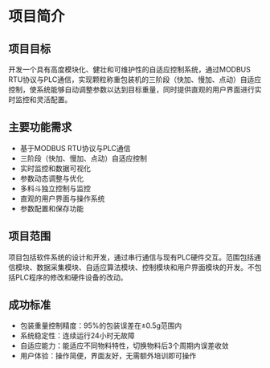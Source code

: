 # 项目简介

## 项目目标

开发一个具有高度模块化、健壮和可维护性的自适应控制系统，通过MODBUS RTU协议与PLC通信，实现颗粒称重包装机的三阶段（快加、慢加、点动）自适应控制，使系统能够自动调整参数以达到目标重量，同时提供直观的用户界面进行实时监控和灵活配置。

## 主要功能需求

- 基于MODBUS RTU协议与PLC通信
- 三阶段（快加、慢加、点动）自适应控制
- 实时监控和数据可视化
- 参数动态调整与优化
- 多料斗独立控制与监控
- 直观的用户界面与操作系统
- 参数配置和保存功能

## 项目范围

项目包括软件系统的设计和开发，通过串行通信与现有PLC硬件交互。范围包括通信模块、数据采集模块、自适应算法模块、控制模块和用户界面模块的开发。不包括PLC程序的修改和硬件设备的改动。

## 成功标准

- 包装重量控制精度：95%的包装误差在±0.5g范围内
- 系统稳定性：连续运行24小时无故障
- 自适应能力：能适应不同物料特性，切换物料后3个周期内误差收敛
- 用户体验：操作简便，界面友好，无需额外培训即可操作 